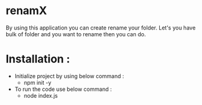 # renamX

By using this application you can create rename your folder. Let's you have bulk of folder and you want to rename then you can do.

# Installation :

- Initialize project by using below command :
  - npm init -y
- To run the code use below command :
  - node index.js

